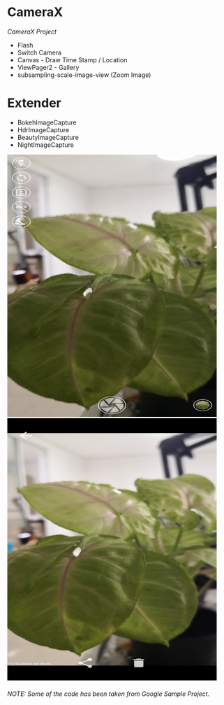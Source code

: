 # CameraX
*CameraX Project*


- Flash
- Switch Camera
- Canvas - Draw Time Stamp / Location 
- ViewPager2 - Gallery
- subsampling-scale-image-view (Zoom Image)


# Extender
- BokehImageCapture
- HdrImageCapture
- BeautyImageCapture
- NightImageCapture



<img src="https://github.com/rddewan/CameraX/blob/master/image/1.jpg" width="480" height="600">
<br>
<img src="https://github.com/rddewan/CameraX/blob/master/image/2.jpg" width="480" height="600">
<br>

###### NOTE: Some of the code has been taken from Google Sample Project.


